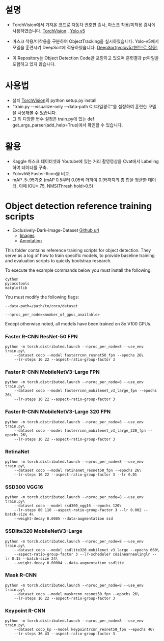 # 설명 
- TorchVision에서 가져온 코드로 자동차 번호판 검사, 마스크 착용/미착용 검사에 사용하였습니다. [TorchVision](https://github.com/pytorch/vision) , [Yolo v5](https://github.com/ultralytics/yolov5)
- 마스크 착용/미착용을 구분하여 ObjectTracking을 실시하였습니다. Yolo-v5에서 모델을 훈련시켜 DeepSort에 적용하였습니다. [DeepSort(yolov5기반으로 작동)](https://github.com/mikel-brostrom/Yolov5_DeepSort_Pytorch)

- 이 Repository는 Object Detection Code만 포함하고 있으며 훈련결과 pt파일을 포함하고 있지 않습니다.

# 사용법
- 설치 [TorchVision](https://github.com/pytorch/vision)의 python setup.py install
- "train.py --visualize-only --data-path C:/파일경로"를 설정하여 훈련한 모델을 사용해볼 수 있습니다.
- 그 외 다양한 변수 설정은 train.py에 있는 def get_args_parser(add_help=True)에서 확인할 수 있습니다.

# 활용
- Kaggle 마스크 데이터셋과 Youtube에 있는 거리 촬영영상을 Cvat에서 Labeling하여 데이터를 구축.
- Yolov5와 Faster-Rcnn을 비교.
- mAP .5:.95기준 (mAP 0.5부터 0.05씩 더하여 0.95까지의 총 합을 평균한 데이터, 이때 IOU>.75, NMS(Thresh hold>0.5)


# Object detection reference training scripts

- Exclusively-Dark-Image-Dataset [Github url](https://github.com/cs-chan/Exclusively-Dark-Image-Dataset/tree/master/Dataset)
    - [Images](https://drive.google.com/file/d/1GZqHFzTLDI-1rcOctHdf-c16VgagWocd/view)
    - [Annotation](https://drive.google.com/file/d/1goqzN0Eg7YqClZfP3cQ9QjENFrEhildz/view)


This folder contains reference training scripts for object detection.
They serve as a log of how to train specific models, to provide baseline
training and evaluation scripts to quickly bootstrap research.

To execute the example commands below you must install the following:

```
cython
pycocotools
matplotlib
```

You must modify the following flags:

`--data-path=/path/to/coco/dataset`

`--nproc_per_node=<number_of_gpus_available>`

Except otherwise noted, all models have been trained on 8x V100 GPUs. 

### Faster R-CNN ResNet-50 FPN
```
python -m torch.distributed.launch --nproc_per_node=8 --use_env train.py\
    --dataset coco --model fasterrcnn_resnet50_fpn --epochs 26\
    --lr-steps 16 22 --aspect-ratio-group-factor 3
```

### Faster R-CNN MobileNetV3-Large FPN
```
python -m torch.distributed.launch --nproc_per_node=8 --use_env train.py\
    --dataset coco --model fasterrcnn_mobilenet_v3_large_fpn --epochs 26\
    --lr-steps 16 22 --aspect-ratio-group-factor 3
```

### Faster R-CNN MobileNetV3-Large 320 FPN
```
python -m torch.distributed.launch --nproc_per_node=8 --use_env train.py\
    --dataset coco --model fasterrcnn_mobilenet_v3_large_320_fpn --epochs 26\
    --lr-steps 16 22 --aspect-ratio-group-factor 3
```

### RetinaNet
```
python -m torch.distributed.launch --nproc_per_node=8 --use_env train.py\
    --dataset coco --model retinanet_resnet50_fpn --epochs 26\
    --lr-steps 16 22 --aspect-ratio-group-factor 3 --lr 0.01
```

### SSD300 VGG16
```
python -m torch.distributed.launch --nproc_per_node=8 --use_env train.py\
    --dataset coco --model ssd300_vgg16 --epochs 120\
    --lr-steps 80 110 --aspect-ratio-group-factor 3 --lr 0.002 --batch-size 4\
    --weight-decay 0.0005 --data-augmentation ssd
```

### SSDlite320 MobileNetV3-Large
```
python -m torch.distributed.launch --nproc_per_node=8 --use_env train.py\
    --dataset coco --model ssdlite320_mobilenet_v3_large --epochs 660\
    --aspect-ratio-group-factor 3 --lr-scheduler cosineannealinglr --lr 0.15 --batch-size 24\
    --weight-decay 0.00004 --data-augmentation ssdlite
```


### Mask R-CNN
```
python -m torch.distributed.launch --nproc_per_node=8 --use_env train.py\
    --dataset coco --model maskrcnn_resnet50_fpn --epochs 26\
    --lr-steps 16 22 --aspect-ratio-group-factor 3
```


### Keypoint R-CNN
```
python -m torch.distributed.launch --nproc_per_node=8 --use_env train.py\
    --dataset coco_kp --model keypointrcnn_resnet50_fpn --epochs 46\
    --lr-steps 36 43 --aspect-ratio-group-factor 3
```

